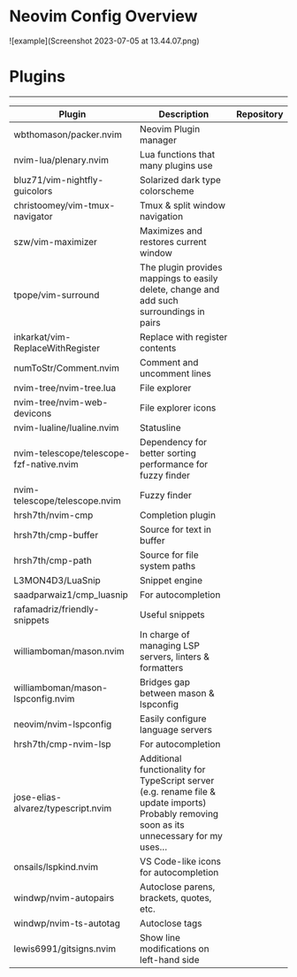 # Neovim Config Overview

![example](Screenshot 2023-07-05 at 13.44.07.png)

# Plugins

---

| Plugin | Description | Repository |
| --- | --- | --- |
| wbthomason/packer.nvim | Neovim Plugin manager |  |
| nvim-lua/plenary.nvim | Lua functions that many plugins use |  |
| bluz71/vim-nightfly-guicolors | Solarized dark type colorscheme |  |
| christoomey/vim-tmux-navigator | Tmux & split window navigation |  |
| szw/vim-maximizer | Maximizes and restores current window |  |
| tpope/vim-surround | The plugin provides mappings to easily delete, change and add such surroundings in pairs |  |
| inkarkat/vim-ReplaceWithRegister | Replace with register contents |  |
| numToStr/Comment.nvim | Comment and uncomment lines |  |
| nvim-tree/nvim-tree.lua | File explorer |  |
| nvim-tree/nvim-web-devicons | File explorer icons |  |
| nvim-lualine/lualine.nvim | Statusline |  |
| nvim-telescope/telescope-fzf-native.nvim | Dependency for better sorting performance for fuzzy finder |  |
| nvim-telescope/telescope.nvim | Fuzzy finder |  |
| hrsh7th/nvim-cmp | Completion plugin |  |
| hrsh7th/cmp-buffer | Source for text in buffer |  |
| hrsh7th/cmp-path | Source for file system paths |  |
| L3MON4D3/LuaSnip | Snippet engine |  |
| saadparwaiz1/cmp_luasnip | For autocompletion |  |
| rafamadriz/friendly-snippets | Useful snippets |  |
| williamboman/mason.nvim | In charge of managing LSP servers, linters & formatters |  |
| williamboman/mason-lspconfig.nvim | Bridges gap between mason & lspconfig |  |
| neovim/nvim-lspconfig | Easily configure language servers |  |
| hrsh7th/cmp-nvim-lsp | For autocompletion |  |
| jose-elias-alvarez/typescript.nvim | Additional functionality for TypeScript server (e.g. rename file & update imports) Probably removing soon as its unnecessary for my uses… |  |
| onsails/lspkind.nvim | VS Code-like icons for autocompletion |  |
| windwp/nvim-autopairs | Autoclose parens, brackets, quotes, etc. |  |
| windwp/nvim-ts-autotag | Autoclose tags |  |
| lewis6991/gitsigns.nvim | Show line modifications on left-hand side |  |
